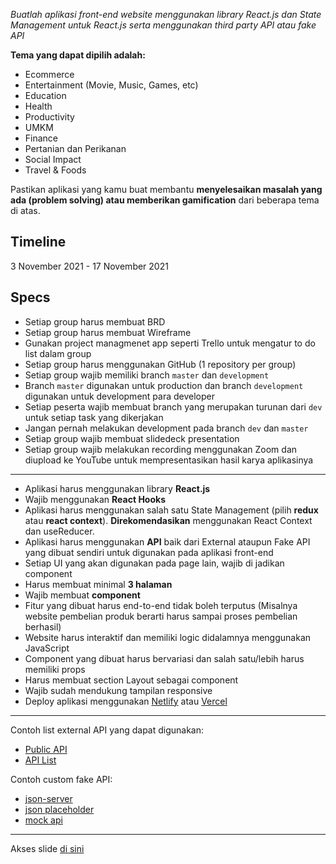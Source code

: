*Buatlah aplikasi front-end website menggunakan library React.js dan State Management untuk React.js serta menggunakan third party API atau fake API*

**Tema yang dapat dipilih adalah:**
- Ecommerce
- Entertainment (Movie, Music, Games, etc)
- Education
- Health
- Productivity
- UMKM
- Finance
- Pertanian dan Perikanan
- Social Impact
- Travel & Foods

Pastikan aplikasi yang kamu buat membantu **menyelesaikan masalah yang ada (problem solving) atau memberikan gamification** dari beberapa tema di atas.

## Timeline
3 November 2021 - 17 November 2021

## Specs
- Setiap group harus membuat BRD
- Setiap group harus membuat Wireframe
- Gunakan project managmenet app seperti Trello untuk mengatur to do list dalam group
- Setiap group harus menggunakan GitHub (1 repository per group)
- Setiap group wajib memiliki branch `master` dan `development`
- Branch `master` digunakan untuk production dan branch `development` digunakan untuk development para developer
- Setiap peserta wajib membuat branch yang merupakan turunan dari `dev` untuk setiap task yang dikerjakan
- Jangan pernah melakukan development pada branch `dev` dan `master`
- Setiap group wajib membuat slidedeck presentation
- Setiap group wajib melakukan recording menggunakan Zoom dan diupload ke YouTube untuk mempresentasikan hasil karya aplikasinya
------
- Aplikasi harus menggunakan library **React.js**
- Wajib menggunakan **React Hooks**
- Aplikasi harus menggunakan salah satu State Management (pilih **redux** atau **react context**). **Direkomendasikan** menggunakan React Context dan useReducer.
- Aplikasi harus menggunakan **API** baik dari External ataupun Fake API yang dibuat sendiri untuk digunakan pada aplikasi front-end
- Setiap UI yang akan digunakan pada page lain, wajib di jadikan component
- Harus membuat minimal **3 halaman**
- Wajib membuat **component**
- Fitur yang dibuat harus end-to-end tidak boleh terputus (Misalnya website pembelian produk berarti harus sampai proses pembelian berhasil)
- Website harus interaktif dan memiliki logic didalamnya menggunakan JavaScript
- Component yang dibuat harus bervariasi dan salah satu/lebih harus memiliki props
- Harus membuat section Layout sebagai component
- Wajib sudah mendukung tampilan responsive
- Deploy aplikasi menggunakan [Netlify](https://netlify.com) atau [Vercel](https://vercel.com)
---
Contoh list external API yang dapat digunakan:
- [Public API](https://public-apis.io/)
- [API List](https://apilist.fun/)

Contoh custom fake API:
- [json-server](https://github.com/typicode/json-server)
- [json placeholder](https://jsonplaceholder.typicode.com/)
- [mock api](https://mockapi.io/)

---
Akses slide <a href="https://www.canva.com/design/DAEstol8630/uU_sIyBeJUSxbw7awGGjGw/view?utm_content=DAEstol8630&utm_campaign=designshare&utm_medium=link&utm_source=sharebutton" target="_blank">di sini</a>

